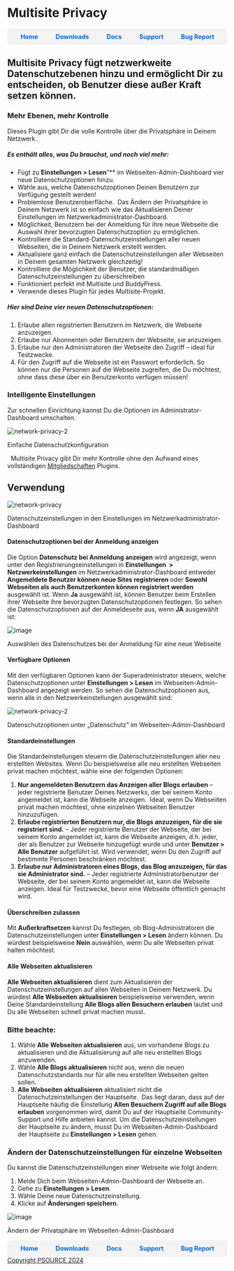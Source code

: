 # Multisite Privacy

<div style="display: flex; justify-content: space-around; background-color: #f3f3f3; padding: 10px; border-radius: 5px;">
  <a href="https://cp-psource.github.io/ps-multisite-privacy/" style="text-decoration: none; color: #0366d6; font-weight: bold;">Home</a>
  <a href="https://github.com/cp-psource/ps-multisite-privacy/releases" style="text-decoration: none; color: #0366d6; font-weight: bold;">Downloads</a>
  <a href="https://github.com/cp-psource/ps-multisite-privacy/wiki" style="text-decoration: none; color: #0366d6; font-weight: bold;">Docs</a>
  <a href="https://github.com/cp-psource/ps-multisite-privacy/discussions" style="text-decoration: none; color: #0366d6; font-weight: bold;">Support</a>
  <a href="https://github.com/cp-psource/ps-multisite-privacy/issues" style="text-decoration: none; color: #0366d6; font-weight: bold;">Bug Report</a> 
</div>

## Multisite Privacy fügt netzwerkweite Datenschutzebenen hinzu und ermöglicht Dir zu entscheiden, ob Benutzer diese außer Kraft setzen können.

### Mehr Ebenen, mehr Kontrolle

Dieses Plugin gibt Dir die volle Kontrolle über die Privatsphäre in Deinem Netzwerk.  

##### Es enthält alles, was Du brauchst, und noch viel mehr:

* Fügt zu **Einstellungen > Lesen**“** im Webseiten-Admin-Dashboard vier neue Datenschutzoptionen hinzu.
* Wähle aus, welche Datenschutzoptionen Deinen Benutzern zur Verfügung gestellt werden!
* Problemlose Benutzeroberfläche.  Das Ändern der Privatsphäre in Deinem Netzwerk ist so einfach wie das Aktualisieren Deiner         Einstellungen im Netzwerkadministrator-Dashboard.
* Möglichkeit, Benutzern bei der Anmeldung für ihre neue Webseite die Auswahl ihrer bevorzugten Datenschutzoption zu ermöglichen.
* Kontrolliere die Standard-Datenschutzeinstellungen aller neuen Webseiten, die in Deinem Netzwerk erstellt werden.
* Aktualisiere ganz einfach die Datenschutzeinstellungen aller Webseiten in Deinem gesamten Netzwerk gleichzeitig!
* Kontrolliere die Möglichkeit der Benutzer, die standardmäßigen Datenschutzeinstellungen zu überschreiben
* Funktioniert perfekt mit Multisite und BuddyPress.
* Verwende dieses Plugin für jedes Multisite-Projekt.

##### Hier sind Deine vier neuen Datenschutzoptionen:

1. Erlaube allen registrierten Benutzern im Netzwerk, die Webseite anzuzeigen.
2. Erlaube nur Abonnenten oder Benutzern der Webseite, sie anzuzeigen.
3. Erlaube nur den Administratoren der Webseite den Zugriff – ideal für Testzwecke.
4. Für den Zugriff auf die Webseite ist ein Passwort erforderlich. So können nur die Personen auf die Webseite zugreifen, die Du möchtest, ohne dass diese über ein Benutzerkonto verfügen müssen!

### Intelligente Einstellungen

Zur schnellen Einrichtung kannst Du die Optionen im Administrator-Dashboard umschalten. 

![network-privacy-2](images/network-privacy-2.png)

 Einfache Datenschutzkonfiguration

   Multisite Privacy gibt Dir mehr Kontrolle ohne den Aufwand eines vollständigen [Mitgliedschaften](https://cp-psource.github.io/mitgliedschaften-pro/) Plugins.

## Verwendung

![network-privacy](images/network-privacy.png) 

 Datenschutzeinstellungen in den Einstellungen im Netzwerkadministrator-Dashboard

#### Datenschutzoptionen bei der Anmeldung anzeigen

Die Option **Datenschutz bei Anmeldung anzeigen** wird angezeigt, wenn unter den Registrierungseinstellungen in **Einstellungen  > Netzwerkeinstellungen** im Netzwerkadministrator-Dashboard entweder **Angemeldete Benutzer können neue Sites registrieren** oder **Sowohl Webseiten als auch Benutzerkonten können registriert werden** ausgewählt ist. Wenn **Ja** ausgewählt ist, können Benutzer beim Erstellen ihrer Webseite ihre bevorzugten Datenschutzoptionen festlegen. So sehen die Datenschutzoptionen auf der Anmeldeseite aus, wenn **JA** ausgewählt ist: 

![image](images/privacy62.jpg) 

 Auswählen des Datenschutzes bei der Anmeldung für eine neue Webseite

#### Verfügbare Optionen

Mit den verfügbaren Optionen kann der Superadministrator steuern, welche Datenschutzoptionen unter **Einstellungen > Lesen** im Webseiten-Admin-Dashboard angezeigt werden. So sehen die Datenschutzoptionen aus, wenn alle in den Netzwerkeinstellungen ausgewählt sind:

![network-privacy-2](images/network-privacy-2.png)

 Datenschutzoptionen unter „Datenschutz“ im Webseiten-Admin-Dashboard

#### Standardeinstellungen

Die Standardeinstellungen steuern die Datenschutzeinstellungen aller neu erstellten Websites. Wenn Du beispielsweise alle neu erstellten Webseiten privat machen möchtest, wähle eine der folgenden Optionen:

1. **Nur angemeldeten Benutzern das Anzeigen aller Blogs erlauben** – jeder registrierte Benutzer Deines Netzwerks, der bei seinem Konto angemeldet ist, kann die Webseite anzeigen.  Ideal, wenn Du Webseiiten privat machen möchtest, ohne einzelnen Webseiten Benutzer hinzuzufügen.
2. **Erlaube registrierten Benutzern nur, die Blogs anzuzeigen, für die sie registriert sind.** – Jeder registrierte Benutzer der Webseite, der bei seinem Konto angemeldet ist, kann die Webseite anzeigen, d.h. jeder, der als Benutzer zur Webseite hinzugefügt wurde und unter **Benutzer > Alle Benutzer** aufgeführt ist. Wird verwendet, wenn Du den Zugriff auf bestimmte Personen beschränken möchtest.
3. **Erlaube nur Administratoren eines Blogs, das Blog anzuzeigen, für das sie Administrator sind.** – Jeder registrierte Administratorbenutzer der Webseite, der bei seinem Konto angemeldet ist, kann die Webseite anzeigen. Ideal für Testzwecke, bevor eine Webseite öffentlich gemacht wird.

#### Überschreiben zulassen

Mit **Außerkraftsetzen** kannst Du festlegen, ob Blog-Administratoren die Datenschutzeinstellungen unter **Einstellungen > Lesen** ändern können. Du würdest beispielsweise **Nein** auswählen, wenn Du alle Webseiten privat halten möchtest.

#### Alle Webseiten aktualisieren

**Alle Webseiten aktualisieren** dient zum Aktualisieren der Datenschutzeinstellungen auf allen Webseiten in Deinem Netzwerk. Du würdest **Alle Webseiten aktualisieren** beispielsweise verwenden, wenn Deine Standardeinstellung **Alle Blogs allen Besuchern erlauben** lautet und Du alle Webseiten schnell privat machen musst.

### Bitte beachte:

1. Wähle **Alle Webseiten aktualisieren** aus, um vorhandene Blogs zu aktualisieren und die Aktualisierung auf alle neu erstellten Blogs anzuwenden.
2. Wähle **Alle Blogs aktualisieren** nicht aus, wenn die neuen Datenschutzstandards nur für alle neu erstellten Webseiten gelten sollen.
3. **Alle Webseiten aktualisieren** aktualisiert nicht die Datenschutzeinstellungen der Hauptseite.  Das liegt daran, dass auf der Hauptseite häufig die Einstellung **Allen Besuchern Zugriff auf alle Blogs erlauben** vorgenommen wird, damit Du auf der Hauptseite Community-Support und Hilfe anbieten kannst. Um die Datenschutzeinstellungen der Hauptseite zu ändern, musst Du im Webseiten-Admin-Dashboard der Hauptseite zu **Einstellungen > Lesen** gehen.

### Ändern der Datenschutzeinstellungen für einzelne Webseiten

Du kannst die Datenschutzeinstellungen einer Webseite wie folgt ändern:

1. Melde Dich beim Webseiten-Admin-Dashboard der Webseite an. 
2. Gehe zu **Einstellungen > Lesen**. 
3. Wähle Deine neue Datenschutzeinstellung. 
4. Klicke auf **Änderungen speichern**.

![image](images/privacy64.jpg)

 Ändern der Privatsphäre im Webseiten-Admin-Dashboard

<div style="display: flex; justify-content: space-around; background-color: #f3f3f3; padding: 10px; border-radius: 5px;">
  <a href="https://cp-psource.github.io/ps-multisite-privacy/" style="text-decoration: none; color: #0366d6; font-weight: bold;">Home</a>
  <a href="https://github.com/cp-psource/ps-multisite-privacy/releases" style="text-decoration: none; color: #0366d6; font-weight: bold;">Downloads</a>
  <a href="https://github.com/cp-psource/ps-multisite-privacy/wiki" style="text-decoration: none; color: #0366d6; font-weight: bold;">Docs</a>
  <a href="https://github.com/cp-psource/ps-multisite-privacy/discussions" style="text-decoration: none; color: #0366d6; font-weight: bold;">Support</a>
  <a href="https://github.com/cp-psource/ps-multisite-privacy/issues" style="text-decoration: none; color: #0366d6; font-weight: bold;">Bug Report</a> 
</div>

<div>
 <a href="https://github.com/cp-psource">Copyright PSOURCE 2024</a>
</div>